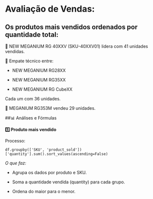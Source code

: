 # Avaliação de Vendas:

## Os produtos mais vendidos ordenados por quantidade total:

🥇 NEW MEGANIUM RG 40XXV (SKU-40XXV01) lidera com 41 unidades vendidas.

🥈 Empate técnico entre:

- NEW MEGANIUM RG28XX

- NEW MEGANIUM RG35XX

- NEW MEGANIUM RG CubeXX

Cada um com 36 unidades.

🥉 MEGANIUM RG353M vendeu 29 unidades.


##📊 Análises e Fórmulas

**1️⃣ Produto mais vendido**

Processo:

    df.groupby(['SKU', 'product_sold'])['quantity'].sum().sort_values(ascending=False)

*O que faz:*

- Agrupa os dados por produto e SKU.

- Soma a quantidade vendida (quantity) para cada grupo.

- Ordena do maior para o menor.

